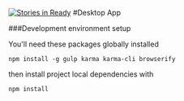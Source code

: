 [![Stories in Ready](https://badge.waffle.io/kuyata/kuyata.png?label=ready&title=Ready)](https://waffle.io/kuyata/kuyata)
#Desktop App

###Development environment setup

You'll need these packages globally installed 

```
npm install -g gulp karma karma-cli browserify
```

then install project local dependencies with 

```
npm install
```